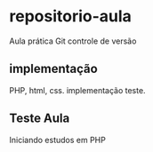 # repositorio-aula
Aula prática Git controle de versão

## implementação
PHP, html, css.
implementação teste.

## Teste Aula
Iniciando estudos em PHP

